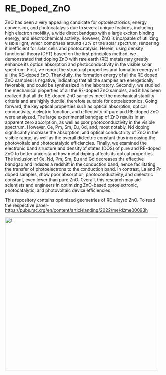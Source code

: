 # RE_Doped_ZnO
ZnO has been a very appealing candidate for optoelectronics, energy conversion, and photocatalysis due to several unique features, including high electron mobility, a wide direct bandgap with a large exciton binding energy, and electrochemical activity. However, ZnO is incapable of utilizing visible light, which comprises around 43% of the solar spectrum, rendering it inefficient for solar cells and photocatalysis. Herein, using density functional theory (DFT) based on the first principles method, we demonstrated that doping ZnO with rare earth (RE) metals may greatly enhance its optical absorption and photoconductivity in the visible solar spectrum. First, we report the structural properties and formation energy of all the RE-doped ZnO. Thankfully, the formation energy of all the RE doped ZnO samples is negative, indicating that all the samples are energetically favorable, and could be synthesized in the laboratory. Secondly, we studied the mechanical properties of all the RE-doped ZnO samples, and it has been realized that all the RE-doped ZnO samples meet the mechanical stability criteria and are highly ductile, therefore suitable for optoelectronics. Going forward, the key optical properties such as optical absorption, optical conductivity, dielectric function, and reflectivity of pure and RE-doped ZnO were analyzed. The large experimental bandgap of ZnO results in an apparent zero absorption, as well as poor photoconductivity in the visible spectrum. However, Ce, Pm, Sm, Eu, Gd, and, most notably, Nd doping significantly increase the absorption, and optical conductivity of ZnO in the visible range, as well as the overall dielectric constant thus increasing the photovoltaic and photocatalytic efficiencies. Finally, we examined the electronic band structure and density of states (DOS) of pure and RE-doped ZnO to better understand how metal doping affects its optical properties. The inclusion of Ce, Nd, Pm, Sm, Eu and Gd decreases the effective bandgap and induces a redshift in the conduction band, hence facilitating the transfer of photoelectrons to the conduction band. In contrast, La and Pr doped samples, show poor absorption, photoconductivity, and dielectric constant, even lower than pure ZnO. Overall, this research may aid scientists and engineers in optimizing ZnO-based optoelectronic, photocatalytic, and photovoltaic device efficiencies.

This repository contains optimized geometries of RE alloyed ZnO. To read the respective paper- https://pubs.rsc.org/en/content/articlelanding/2022/me/d2me00093h

<img width="495" alt="1" src="https://user-images.githubusercontent.com/96934016/197340331-a2a9f28c-86d1-403f-9503-cf757dd039b4.png">

